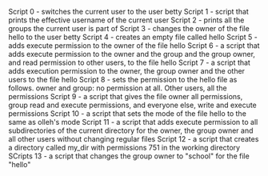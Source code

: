Script 0 - switches the current user to the user betty
Script 1 - script that prints the effective username of the current user
Script 2 - prints all the groups the current user is part of
Script 3 - changes the owner of the file hello to the user betty
Script 4 - creates an empty file called hello
Script 5 - adds execute permission to the owner of the file hello
Script 6 - a script that adds execute permission to the owner and the group and the group owner, and read permission to other users, to the file hello
Script 7 - a script that adds execution permission to the owner, the group owner and the other users to the file hello
Script 8 - sets the permission to the hello file as follows. owner and group: no permission at all. Other users, all the permissions
Script 9 - a script that gives the file owner all permissions, group read and execute permissions, and everyone else, write and execute permissions
Script 10 - a script that sets the mode of the file hello to the same as olleh's mode
Script 11 - a script that adds execute permission to all subdirectories of the current directory for the owner, the group owner and all other users without changing regular files
Script 12 - a script that creates a directory called my_dir with permissions 751 in the working directory
SCripts 13 - a script that changes the group owner to "school" for the file "hello"

